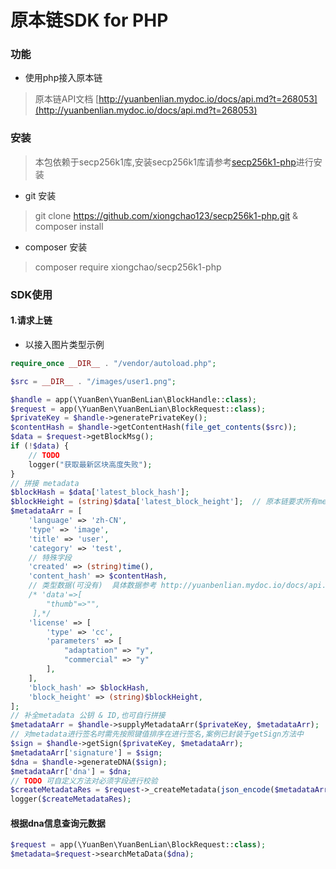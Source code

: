 # 原本链SDK for PHP

### 功能
* 使用php接入原本链
> 原本链API文档 [http://yuanbenlian.mydoc.io/docs/api.md?t=268053](http://yuanbenlian.mydoc.io/docs/api.md?t=268053)

### 安装

> 本包依赖于secp256k1库,安装secp256k1库请参考[secp256k1-php](https://github.com/Bit-Wasp/secp256k1-php)进行安装

* git 安装
> git clone https://github.com/xiongchao123/secp256k1-php.git & composer install

* composer 安装
> composer require xiongchao/secp256k1-php
   
### SDK使用

#### 1.请求上链

* 以接入图片类型示例
```php
require_once __DIR__ . "/vendor/autoload.php";

$src = __DIR__ . "/images/user1.png";

$handle = app(\YuanBen\YuanBenLian\BlockHandle::class);
$request = app(\YuanBen\YuanBenLian\BlockRequest::class);
$privateKey = $handle->generatePrivateKey();
$contentHash = $handle->getContentHash(file_get_contents($src));
$data = $request->getBlockMsg();
if (!$data) {
    // TODO
    logger("获取最新区块高度失败");
}
// 拼接 metadata
$blockHash = $data['latest_block_hash'];
$blockHeight = (string)$data['latest_block_height'];  // 原本链要求所有metadata的内容均为string类型
$metadataArr = [
    'language' => 'zh-CN',
    'type' => 'image',
    'title' => 'user',
    'category' => 'test',
    // 特殊字段
    'created' => (string)time(),
    'content_hash' => $contentHash,
    // 类型数据(可没有)  具体数据参考 http://yuanbenlian.mydoc.io/docs/api.md?t=268053
    /* 'data'=>[
        "thumb"=>"",
     ],*/
    'license' => [
        'type' => 'cc',
        'parameters' => [
            "adaptation" => "y",
            "commercial" => "y"
        ],
    ],
    'block_hash' => $blockHash,
    'block_height' => (string)$blockHeight,
];
// 补全metadata 公钥 & ID,也可自行拼接
$metadataArr = $handle->supplyMetadataArr($privateKey, $metadataArr);
// 对metadata进行签名时需先按照键值排序在进行签名,案例已封装于getSign方法中
$sign = $handle->getSign($privateKey, $metadataArr);
$metadataArr['signature'] = $sign;
$dna = $handle->generateDNA($sign);
$metadataArr['dna'] = $dna;
// TODO 可自定义方法对必须字段进行校验
$createMetadataRes = $request->_createMetadata(json_encode($metadataArr, JSON_UNESCAPED_UNICODE | JSON_UNESCAPED_SLASHES));
logger($createMetadataRes);

```    
#### 根据dna信息查询元数据

```php
$request = app(\YuanBen\YuanBenLian\BlockRequest::class);
$metadata=$request->searchMetaData($dna);
```



